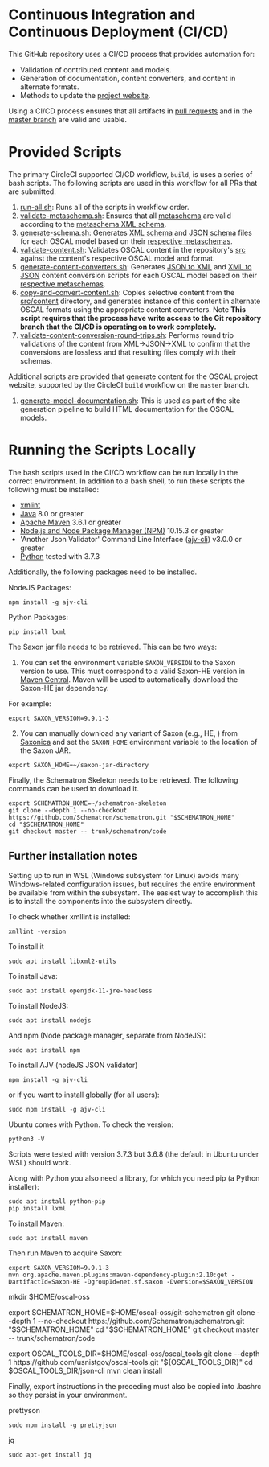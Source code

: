 # Continuous Integration and Continuous Deployment (CI/CD)

This GitHub repository uses a CI/CD process that provides automation for:
- Validation of contributed content and models.
- Generation of documentation, content converters, and content in alternate formats.
- Methods to update the [project website](https://pages.nist.gov/OSCAL).

Using a CI/CD process ensures that all artifacts in [pull requests](https://github.com/usnistgov/OSCAL/blob/master/CONTRIBUTING.md) and in the [master branch](https://github.com/usnistgov/OSCAL) are valid and usable.

# Provided Scripts

The primary CircleCI supported CI/CD workflow, ```build```, is uses a series of bash scripts. The following scripts are used in this workflow for all PRs that are submitted:

1. [run-all.sh](run-all.sh): Runs all of the scripts in workflow order.
1. [validate-metaschema.sh](validate-metaschema.sh): Ensures that all [metaschema](https://github.com/usnistgov/OSCAL/tree/master/src/metaschema) are valid according to the [metaschema XML schema](https://github.com/usnistgov/metaschema/blob/master/toolchains/oscal-m2/lib/metaschema.xsd).
1. [generate-schema.sh](generate-schema.sh): Generates [XML schema](https://github.com/usnistgov/OSCAL/tree/master/xml/schema) and [JSON schema](https://github.com/usnistgov/OSCAL/tree/master/json/schema) files for each OSCAL model based on their [respective metaschemas](https://github.com/usnistgov/OSCAL/tree/master/src/metaschema).
1. [validate-content.sh](validate-content.sh): Validates OSCAL content in the repository's [src](https://github.com/usnistgov/OSCAL/tree/master/src) against the content's respective OSCAL model and format.
1. [generate-content-converters.sh](generate-content-converters.sh): Generates [JSON to XML](https://github.com/usnistgov/OSCAL/tree/master/xml/convert) and [XML to JSON](https://github.com/usnistgov/OSCAL/tree/master/json/convert) content conversion scripts for each OSCAL model based on their [respective metaschemas](https://github.com/usnistgov/OSCAL/tree/master/src/metaschema).
1. [copy-and-convert-content.sh](copy-and-convert-content.sh): Copies selective content from the [src/content](https://github.com/usnistgov/OSCAL/tree/master/src/content) directory, and generates instance of this content in alternate OSCAL formats using the appropriate content converters. Note __This script requires that the process have write access to the Git repository branch that the CI/CD is operating on to work completely.__
1. [validate-content-conversion-round-trips.sh](validate-content-conversion-round-trips.sh): Performs round trip validations of the content from XML->JSON->XML to confirm that the conversions are lossless and that resulting files comply with their schemas.

Additional scripts are provided that generate content for the OSCAL project website, supported by the CircleCI ```build``` workflow on the ```master``` branch.
1. [generate-model-documentation.sh](generate-model-documentation.sh): This is used as part of the site generation pipeline to build HTML documentation for the OSCAL models.

# Running the Scripts Locally

The bash scripts used in the CI/CD workflow can be run locally in the correct environment. In addition to a bash shell, to run these scripts the following must be installed:
- [xmlint](http://xmlsoft.org/xmllint.html)
- [Java](https://www.java.com/en/) 8.0 or greater
- [Apache Maven](https://maven.apache.org/) 3.6.1 or greater
- [Node.js and Node Package Manager (NPM)](https://nodejs.org/en/) 10.15.3 or greater
- 'Another Json Validator' Command Line Interface ([ajv-cli](https://github.com/jessedc/ajv-cli)) v3.0.0 or greater
- [Python](https://www.python.org/) tested with 3.7.3

Additionally, the following packages need to be installed.

NodeJS Packages:

```
npm install -g ajv-cli
```

Python Packages:

```
pip install lxml
```

The Saxon jar file needs to be retrieved. This can be two ways:

1) You can set the environment variable ```SAXON_VERSION``` to the Saxon version to use. This must correspond to a valid Saxon-HE version in [Maven Central](https://search.maven.org/artifact/net.sf.saxon/Saxon-HE). Maven will be used to automatically download the Saxon-HE jar dependency.

For example:

```
export SAXON_VERSION=9.9.1-3
```

2) You can manually download any variant of Saxon (e.g., HE, ) from [Saxonica](https://www.saxonica.com/download/java.xml) and set the ```SAXON_HOME``` environment variable to the location of the Saxon JAR.

```
export SAXON_HOME=~/saxon-jar-directory
```

Finally, the Schematron Skeleton needs to be retrieved. The following commands can be used to download it.

```
export SCHEMATRON_HOME=~/schematron-skeleton
git clone --depth 1 --no-checkout https://github.com/Schematron/schematron.git "$SCHEMATRON_HOME"
cd "$SCHEMATRON_HOME"
git checkout master -- trunk/schematron/code
```

## Further installation notes

Setting up to run in WSL (Windows subsystem for Linux) avoids many Windows-related configuration issues, but requires the entire environment be available from within the subsystem. The easiest way to accomplish this is to install the components into the subsystem directly.

To check whether xmllint is installed:

```
xmllint -version
```

To install it

```
sudo apt install libxml2-utils
```

To install Java:

```
sudo apt install openjdk-11-jre-headless
```

To install NodeJS:

```
sudo apt install nodejs
```

And npm (Node package manager, separate from NodeJS):

```
sudo apt install npm
```


To install AJV (nodeJS JSON validator)

```
npm install -g ajv-cli
```


or if you want to install globally (for all users):

```
sudo npm install -g ajv-cli
```

Ubuntu comes with Python. To check the version:

```
python3 -V
```

Scripts were tested with version 3.7.3 but 3.6.8 (the default in Ubuntu under WSL) should work.

Along with Python you also need a library, for which you need pip (a Python installer):

```
sudo apt install python-pip
pip install lxml

```


To install Maven:

```
sudo apt install maven
```

Then run Maven to acquire Saxon:


```
export SAXON_VERSION=9.9.1-3
mvn org.apache.maven.plugins:maven-dependency-plugin:2.10:get -DartifactId=Saxon-HE -DgroupId=net.sf.saxon -Dversion=$SAXON_VERSION
```

mkdir $HOME/oscal-oss

export SCHEMATRON_HOME=$HOME/oscal-oss/git-schematron
git clone --depth 1 --no-checkout https://github.com/Schematron/schematron.git "$SCHEMATRON_HOME"
cd "$SCHEMATRON_HOME"
git checkout master -- trunk/schematron/code


export OSCAL_TOOLS_DIR=$HOME/oscal-oss/oscal_tools
git clone --depth 1 https://github.com/usnistgov/oscal-tools.git "${OSCAL_TOOLS_DIR}"
cd $OSCAL_TOOLS_DIR/json-cli
mvn clean install

Finally, export instructions in the preceding must also be copied into .bashrc so they persist in your environment.

prettyson

```
sudo npm install -g prettyjson
```


jq

```
sudo apt-get install jq
```

